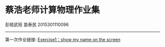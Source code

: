 # 蔡浩老师计算物理作业集
彭桓武班    苗泰民   2015301110096

------

第一次作业链接:   [Exercise1：show my name on the screen](https://github.com/WHUMTM/computationalphysics_N2015301110096/blob/master/Exercise_01/Exercise_01.py)
